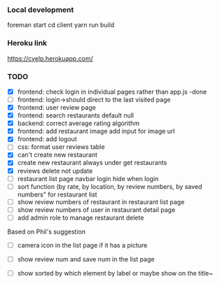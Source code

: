 ### Local development
foreman start 
cd client
yarn run build

### Heroku link
https://cyelp.herokuapp.com/


### TODO
- [x] frontend: check login in individual pages rather than app.js -done
- [ ] frontend: login->should direct to the last visited page 
- [x] frontend: user review page 
- [x] frontend: search restaurants default null 
- [x] backend: correct average rating algorithm
- [x] frontend: add restaurant image add input for image url
- [x] frontend: add logout
- [ ] css: format user reviews table 
- [x] can't create new restaurant
- [x] create new restaurant always under get restaurants
- [x] reviews delete not update
- [ ] restaurant list page navbar login hide when login
- [ ] sort function (by rate, by location, by review numbers, by saved numbers" for restaurant list
- [ ] show review numbers of restaurant in restaurant list page
- [ ] show review numbers of user in restaurant detail page
- [ ] add admin role to manage restaurant delete

Based on Phil's suggestion
- [ ] camera icon in the list page if it has a picture
- [ ] show review num and save num in the list page
- [ ] show sorted by which element by label or maybe show on the title~

